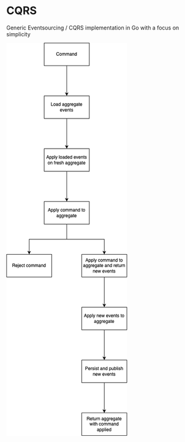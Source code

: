 # CQRS

Generic Eventsourcing / CQRS implementation in Go with a focus on simplicity

![event sourcing approach](./doc/eventsourcing.png)
